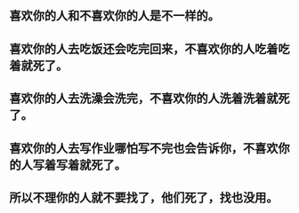 ## 喜欢你的人和不喜欢你的人是不一样的。
## 喜欢你的人去吃饭还会吃完回来，不喜欢你的人吃着吃着就死了。
## 喜欢你的人去洗澡会洗完，不喜欢你的人洗着洗着就死了。
## 喜欢你的人去写作业哪怕写不完也会告诉你，不喜欢你的人写着写着就死了。
## 所以不理你的人就不要找了，他们死了，找也没用。